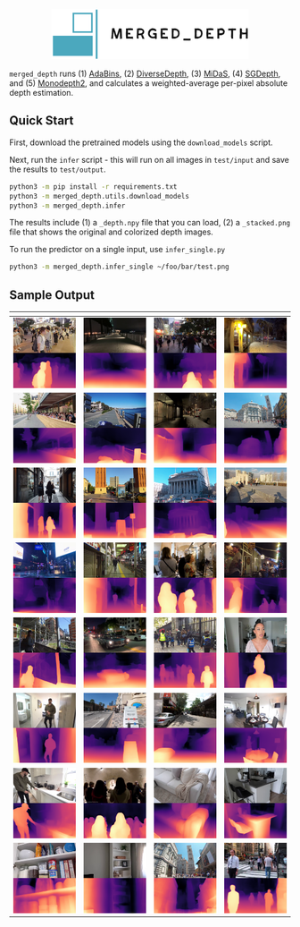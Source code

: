 <p align="center">
  <img height="90" src=".logo/logo.png"/>  
</p>

`merged_depth` runs (1) [AdaBins](https://github.com/shariqfarooq123/AdaBins), (2) [DiverseDepth](https://github.com/YvanYin/DiverseDepth), (3) [MiDaS](https://github.com/intel-isl/MiDaS), (4) [SGDepth](https://github.com/ifnspaml/SGDepth), and (5) [Monodepth2](https://github.com/nianticlabs/monodepth2), and calculates a weighted-average per-pixel absolute depth estimation.

## Quick Start

First, download the pretrained models using the `download_models` script. 

Next, run the `infer` script - this will run on all images in `test/input` and save the results to `test/output`. 

```bash
python3 -m pip install -r requirements.txt
python3 -m merged_depth.utils.download_models
python3 -m merged_depth.infer
```

The results include (1) a `_depth.npy` file that you can load, (2) a `_stacked.png` file that shows the original and colorized depth images. 

To run the predictor on a single input, use `infer_single.py`

```bash
python3 -m merged_depth.infer_single ~/foo/bar/test.png
```

## Sample Output

| <!-- -->                       | <!-- -->                        | <!-- -->                        | <!-- -->                        |
:-------------------------------:|:-------------------------------:|:-------------------------------:|:-------------------------------:|
![](./test/output/00_stacked.png)  | ![](./test/output/01_stacked.png) | ![](./test/output/05_stacked.png) | ![](./test/output/06_stacked.png) |
![](./test/output/07_stacked.png)  | ![](./test/output/08_stacked.png) | ![](./test/output/10_stacked.png) | ![](./test/output/12_stacked.png) |
![](./test/output/13_stacked.png)  | ![](./test/output/16_stacked.png) | ![](./test/output/17_stacked.png) | ![](./test/output/18_stacked.png) |
![](./test/output/23_stacked.png)  | ![](./test/output/20_stacked.png) | ![](./test/output/25_stacked.png) | ![](./test/output/27_stacked.png) |
![](./test/output/28_stacked.png)  | ![](./test/output/29_stacked.png) | ![](./test/output/30_stacked.png) | ![](./test/output/31_stacked.png) |
![](./test/output/32_stacked.png)  | ![](./test/output/33_stacked.png) | ![](./test/output/34_stacked.png) | ![](./test/output/36_stacked.png) |
![](./test/output/37_stacked.png)  | ![](./test/output/39_stacked.png) | ![](./test/output/40_stacked.png) | ![](./test/output/42_stacked.png) |
![](./test/output/43_stacked.png)  | ![](./test/output/45_stacked.png) | ![](./test/output/47_stacked.png) | ![](./test/output/49_stacked.png) |
